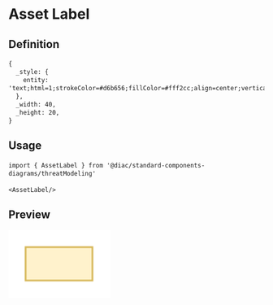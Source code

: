 # Asset Label

## Definition

```
{
  _style: { 
    entity: 'text;html=1;strokeColor=#d6b656;fillColor=#fff2cc;align=center;verticalAlign=middle;whiteSpace=wrap;overflow=hidden;',
  },
  _width: 40,
  _height: 20,
}
```

## Usage

```
import { AssetLabel } from '@diac/standard-components-diagrams/threatModeling'

<AssetLabel/>
```

## Preview

<img src="./asset-label.png" width="200"/>
